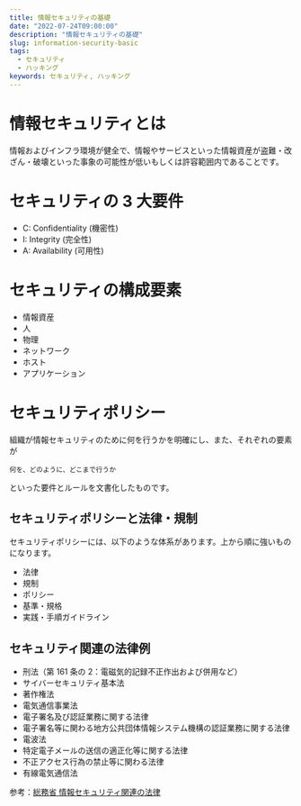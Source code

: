 ```yaml
---
title: 情報セキュリティの基礎
date: "2022-07-24T09:00:00"
description: "情報セキュリティの基礎"
slug: information-security-basic
tags:
  - セキュリティ
  - ハッキング
keywords: セキュリティ, ハッキング
---
```


# 情報セキュリティとは

情報およびインフラ環境が健全で、情報やサービスといった情報資産が盗難・改ざん・破壊といった事象の可能性が低いもしくは許容範囲内であることです。

# セキュリティの 3 大要件

- C: Confidentiality (機密性)
- I: Integrity (完全性)
- A: Availability (可用性)

# セキュリティの構成要素

- 情報資産
- 人
- 物理
- ネットワーク
- ホスト
- アプリケーション

# セキュリティポリシー

組織が情報セキュリティのために何を行うかを明確にし、また、それぞれの要素が

    何を、どのように、どこまで行うか

といった要件とルールを文書化したものです。

## セキュリティポリシーと法律・規制

セキュリティポリシーには、以下のような体系があります。上から順に強いものになります。

- 法律
- 規制
- ポリシー
- 基準・規格
- 実践・手順ガイドライン

## セキュリティ関連の法律例

- 刑法（第 161 条の 2：電磁気的記録不正作出および併用など）
- サイバーセキュリティ基本法
- 著作権法
- 電気通信事業法
- 電子署名及び認証業務に関する法律
- 電子署名等に関わる地方公共団体情報システム機構の認証業務に関する法律
- 電波法
- 特定電子メールの送信の適正化等に関する法律
- 不正アクセス行為の禁止等に関わる法律
- 有線電気通信法

参考：[総務省 情報セキュリティ関連の法律](https://www.soumu.go.jp/main_sosiki/joho_tsusin/security/basic/legal/index.html)

